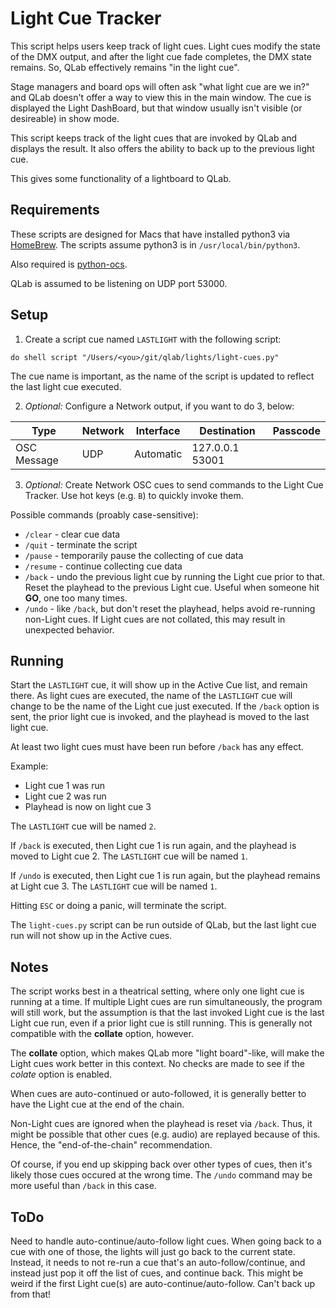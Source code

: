 Light Cue Tracker
=================

This script helps users keep track of light cues. Light cues modify the
state of the DMX output, and after the light cue fade completes, the DMX
state remains. So, QLab effectively remains "in the light cue".

Stage managers and board ops will often ask "what light cue are we in?" and
QLab doesn't offer a way to view this in the main window. The cue is displayed
the Light DashBoard, but that window usually isn't visible (or desireable) in
show mode.

This script keeps track of the light cues that are invoked by QLab and displays
the result. It also offers the ability to back up to the previous light cue.

This gives some functionality of a lightboard to QLab.

Requirements
------------

These scripts are designed for Macs that have installed python3 via [HomeBrew](https://brew.sh/). The scripts assume python3 is in `/usr/local/bin/python3`.

Also required is [python-ocs](https://pypi.org/project/python-osc/).

QLab is assumed to be listening on UDP port 53000.

Setup
-----

1. Create a script cue named `LASTLIGHT` with the following script:
```
do shell script "/Users/<you>/git/qlab/lights/light-cues.py"
```
The cue name is important, as the name of the script is updated to reflect
the last light cue executed.

2. _Optional:_ Configure a Network output, if you want to do 3, below:

| Type | Network | Interface | Destination | Passcode |
|------|---------|-----------|-------------|----------|
| OSC Message | UDP | Automatic | 127.0.0.1 53001| |

3. _Optional:_ Create Network OSC cues to send commands to the Light Cue Tracker. Use hot keys (e.g. `B`) to quickly invoke them.

Possible commands (proably case-sensitive):
* `/clear` - clear cue data
* `/quit` - terminate the script
* `/pause` - temporarily pause the collecting of cue data
* `/resume` - continue collecting cue data
* `/back` - undo the previous light cue by running the Light cue prior to that. Reset the playhead to the previous Light cue. Useful when someone hit **GO**, one too many times.
* `/undo` - like `/back`, but don't reset the playhead, helps avoid re-running non-Light cues. If Light cues are not collated, this may result in unexpected behavior.

Running
-------

Start the `LASTLIGHT` cue, it will show up in the Active Cue list, and remain there. As light cues are executed, the name
of the `LASTLIGHT` cue will change to be the name of the Light cue just executed. If the `/back` option is sent, the prior
light cue is invoked, and the playhead is moved to the last light cue.

At least two light cues must have been run before `/back` has any effect.

Example:

* Light cue 1 was run
* Light cue 2 was run
* Playhead is now on light cue 3

The `LASTLIGHT` cue will be named `2`.

If `/back` is executed, then Light cue 1 is run again, and the playhead is moved to Light cue 2. The `LASTLIGHT` cue will be named `1`.

If `/undo` is executed, then Light cue 1 is run again, but the playhead remains at Light cue 3. The `LASTLIGHT` cue will be named `1`.

Hitting `ESC` or doing a panic, will terminate the script.

The `light-cues.py` script can be run outside of QLab, but the last light cue run will not show up in the Active cues.

Notes
-----

The script works best in a theatrical setting, where only one light cue is running at a time. If multiple Light cues
are run simultaneously, the program will still work, but the assumption is that the last invoked Light cue is the last
Light cue run, even if a prior light cue is still running. This is generally not compatible with the **collate** option,
however.

The **collate** option, which makes QLab more "light board"-like, will make the Light cues work better in this context.
No checks are made to see if the *colate* option is enabled.

When cues are auto-continued or auto-followed, it is generally better to have the Light cue at the end of the chain.

Non-Light cues are ignored when the playhead is reset via `/back`.
Thus, it might be possible that other cues (e.g. audio) are replayed because of this.
Hence, the "end-of-the-chain" recommendation.

Of course, if you end up skipping back over other types of cues, then it's likely those cues occured at the wrong time.
The `/undo` command may be more useful than `/back` in this case.

ToDo
----

Need to handle auto-continue/auto-follow light cues. When going back to a cue with one of those, the lights will just
go back to the current state. Instead, it needs to not re-run a cue that's an auto-follow/continue, and instead just pop it off the list
of cues, and continue back. This might be weird if the first Light cue(s) are auto-continue/auto-follow. Can't back up from that!
